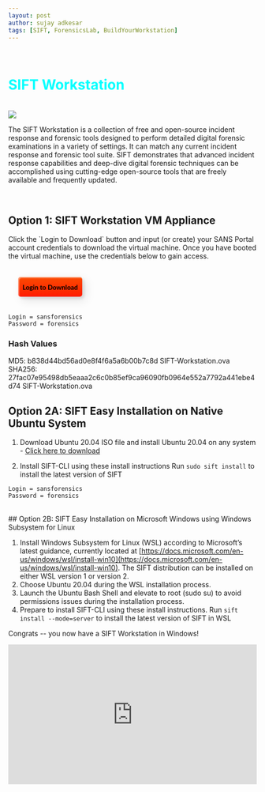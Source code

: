 ```yaml
---
layout: post
author: sujay adkesar
tags: [SIFT, ForensicsLab, BuildYourWorkstation]
---
```


<link href="https://fonts.googleapis.com/css2?family=Lato&display=swap" rel="stylesheet">

<br>
<div class="eleven">
  <h1 style="color:cyan;">SIFT Workstation</h1>
</div>
<br>

<img src="https://images.contentstack.io/v3/assets/blt36c2e63521272fdc/blt04e06c2fc90510cf/60a555d6ae6c8a6e290a6345/470x382-SIFT_logo.png">

<p>The SIFT Workstation is a collection of free and open-source incident response and forensic tools designed to perform detailed digital forensic examinations in a variety of settings. It can match any current incident response and forensic tool suite. SIFT demonstrates that advanced incident response capabilities and deep-dive digital forensic techniques can be accomplished using cutting-edge open-source tools that are freely available and frequently updated.</p>

<br>

## Option 1: SIFT Workstation VM Appliance

<p>Click the `Login to Download` button and input (or create) your SANS Portal account credentials to download the virtual machine. Once you have booted the virtual machine, use the credentials below to gain access.</p>


<button class="custom-btn btn-5"><a href="https://idp.sans.org/simplesaml/module.php/core/loginuserpass.php?AuthState=_ad88a78ae7ebadb9a2d29249382b66e79137c37615%3Ahttps%3A%2F%2Fidp.sans.org%2Fsimplesaml%2Fsaml2%2Fidp%2FSSOService.php%3Fspentityid%3Dhttps%253A%252F%252Fwww.sans.org%252Fsimplesaml%252Fmodule.php%252Fsaml%252Fsp%252Fmetadata.php%252Fsans-live-sp%26RelayState%3Dhttps%253A%252F%252Fwww.sans.org%252Faccount%252Floginsso%253Furl%253D%252Ftools%252Fsift-workstation%26cookieTime%3D1701848356"><span>Login to Download</span></a></button>


```
Login = sansforensics
Password = forensics
```

### Hash Values

MD5: b838d44bd56ad0e8f4f6a5a6b00b7c8d SIFT-Workstation.ova
SHA256: 27fac07e95498db5eaaa2c6c0b85ef9ca96090fb0964e552a7792a441ebe4d74 SIFT-Workstation.ova


## Option 2A: SIFT Easy Installation on Native Ubuntu System

1. Download Ubuntu 20.04 ISO file and install Ubuntu 20.04 on any system - [Click here to download](http://www.ubuntu.com/download/desktop)

2. Install SIFT-CLI using these install instructions
Run `sudo sift install` to install the latest version of SIFT

```
Login = sansforensics
Password = forensics
```

<br>
## Option 2B: SIFT Easy Installation on Microsoft Windows using Windows Subsystem for Linux

1. Install Windows Subsystem for Linux (WSL) according to Microsoft’s latest guidance, currently located at [https://docs.microsoft.com/en-us/windows/wsl/install-win10](https://docs.microsoft.com/en-us/windows/wsl/install-win10). The SIFT distribution can be installed on either WSL version 1 or version 2.
2. Choose Ubuntu 20.04 during the WSL installation process.
3. Launch the Ubuntu Bash Shell and elevate to root (sudo su) to avoid permissions issues during the installation process.
4. Prepare to install SIFT-CLI using these install instructions.
Run `sift install --mode=server` to install the latest version of SIFT in WSL

Congrats -- you now have a SIFT Workstation in Windows!



<iframe width="504" height="283" src="https://www.youtube.com/embed/ai_7Fkv6igw" title="Getting Started with the SIFT Workstation Webcast with Rob Lee" frameborder="0" allow="accelerometer; autoplay; clipboard-write; encrypted-media; gyroscope; picture-in-picture; web-share" allowfullscreen style="display: block; margin: auto;"></iframe>


<style>
button {
  margin: 20px;
}

button a {
    color: black;
    font-weight: bold;
    text-decoration: none;
}

.custom-btn {
  width: 130px;
  height: 40px;
  color: #fff;
  border-radius: 5px;
  padding: 10px 25px;
  font-family: 'Lato', sans-serif;
  font-weight: 500;
  background: transparent;
  cursor: pointer;
  transition: all 0.3s ease;
  position: relative;
  display: inline-block;
   box-shadow:inset 2px 2px 2px 0px rgba(255,255,255,.5),
   7px 7px 20px 0px rgba(0,0,0,.1),
   4px 4px 5px 0px rgba(0,0,0,.1);
  outline: none;
}

/* 5 */
.btn-5 {
  width: 130px;
  height: 40px;
  line-height: 42px;
  padding: 0;
  border: none;
  background: rgb(255,27,0);
background: linear-gradient(0deg, rgba(255,27,0,1) 0%, rgba(251,75,2,1) 100%);
}
.btn-5:hover {
  color: #f0094a;
  background: transparent;
   box-shadow:none;
}
.btn-5:before,
.btn-5:after{
  content:'';
  position:absolute;
  top:0;
  right:0;
  height:2px;
  width:0;
  background: white;
  box-shadow:
   -1px -1px 5px 0px #fff,
   7px 7px 20px 0px #0003,
   4px 4px 5px 0px #0002;
  transition:400ms ease all;
}
.btn-5:after{
  right:inherit;
  top:inherit;
  left:0;
  bottom:0;
}
.btn-5:hover:before,
.btn-5:hover:after{
  width:100%;
  transition:800ms ease all;
}


</style>